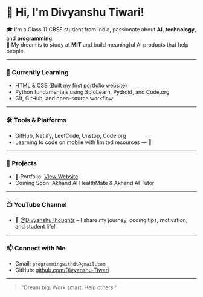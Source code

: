 # 👋 Hi, I'm Divyanshu Tiwari!

🎓 I'm a Class 11 CBSE student from India, passionate about **AI**, **technology**, and **programming**.  
🌟 My dream is to study at **MIT** and build meaningful AI products that help people.

---

### 🧠 Currently Learning
- HTML & CSS (Built my first [portfolio website](https://divyanshuportfolio01.netlify.app))
- Python fundamentals using SoloLearn, Pydroid, and Code.org
- Git, GitHub, and open-source workflow

---

### 🛠️ Tools & Platforms
- GitHub, Netlify, LeetCode, Unstop, Code.org
- Learning to code on mobile with limited resources — 💪

---

### 📌 Projects
- 💼 Portfolio: [View Website](https://divyanshuportfolio01.netlify.app)
- Coming Soon: Akhand AI HealthMate & Akhand AI Tutor

---

### 📺 YouTube Channel
- 🔗 [@DivyanshuThoughts](https://youtube.com/@divyanshuthoughts) – I share my journey, coding tips, motivation, and student life!

---

### 📫 Connect with Me
- Gmail: `programmingwithdt@gmail.com`
- GitHub: [github.com/Divyanshu-Tiwari](https://github.com/Divyanshu-Tiwari)

---

> "Dream big. Work smart. Help others."
